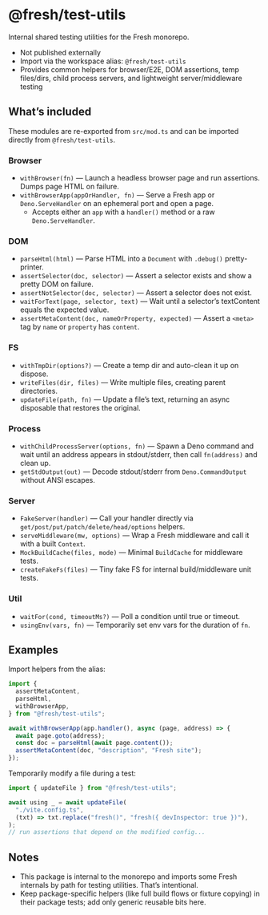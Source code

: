 # @fresh/test-utils

Internal shared testing utilities for the Fresh monorepo.

- Not published externally
- Import via the workspace alias: `@fresh/test-utils`
- Provides common helpers for browser/E2E, DOM assertions, temp files/dirs,
  child process servers, and lightweight server/middleware testing

## What’s included

These modules are re-exported from `src/mod.ts` and can be imported directly
from `@fresh/test-utils`.

### Browser

- `withBrowser(fn)` — Launch a headless browser page and run assertions. Dumps
  page HTML on failure.
- `withBrowserApp(appOrHandler, fn)` — Serve a Fresh app or `Deno.ServeHandler`
  on an ephemeral port and open a page.
  - Accepts either an `app` with a `handler()` method or a raw
    `Deno.ServeHandler`.

### DOM

- `parseHtml(html)` — Parse HTML into a `Document` with `.debug()`
  pretty-printer.
- `assertSelector(doc, selector)` — Assert a selector exists and show a pretty
  DOM on failure.
- `assertNotSelector(doc, selector)` — Assert a selector does not exist.
- `waitForText(page, selector, text)` — Wait until a selector’s textContent
  equals the expected value.
- `assertMetaContent(doc, nameOrProperty, expected)` — Assert a `<meta>` tag by
  `name` or `property` has `content`.

### FS

- `withTmpDir(options?)` — Create a temp dir and auto-clean it up on dispose.
- `writeFiles(dir, files)` — Write multiple files, creating parent directories.
- `updateFile(path, fn)` — Update a file’s text, returning an async disposable
  that restores the original.

### Process

- `withChildProcessServer(options, fn)` — Spawn a Deno command and wait until an
  address appears in stdout/stderr, then call `fn(address)` and clean up.
- `getStdOutput(out)` — Decode stdout/stderr from `Deno.CommandOutput` without
  ANSI escapes.

### Server

- `FakeServer(handler)` — Call your handler directly via
  `get/post/put/patch/delete/head/options` helpers.
- `serveMiddleware(mw, options)` — Wrap a Fresh middleware and call it with a
  built `Context`.
- `MockBuildCache(files, mode)` — Minimal `BuildCache` for middleware tests.
- `createFakeFs(files)` — Tiny fake FS for internal build/middleware unit tests.

### Util

- `waitFor(cond, timeoutMs?)` — Poll a condition until true or timeout.
- `usingEnv(vars, fn)` — Temporarily set env vars for the duration of `fn`.

## Examples

Import helpers from the alias:

```ts
import {
  assertMetaContent,
  parseHtml,
  withBrowserApp,
} from "@fresh/test-utils";

await withBrowserApp(app.handler(), async (page, address) => {
  await page.goto(address);
  const doc = parseHtml(await page.content());
  assertMetaContent(doc, "description", "Fresh site");
});
```

Temporarily modify a file during a test:

```ts
import { updateFile } from "@fresh/test-utils";

await using _ = await updateFile(
  "./vite.config.ts",
  (txt) => txt.replace("fresh()", "fresh({ devInspector: true })"),
);
// run assertions that depend on the modified config...
```

## Notes

- This package is internal to the monorepo and imports some Fresh internals by
  path for testing utilities. That’s intentional.
- Keep package-specific helpers (like full build flows or fixture copying) in
  their package tests; add only generic reusable bits here.
